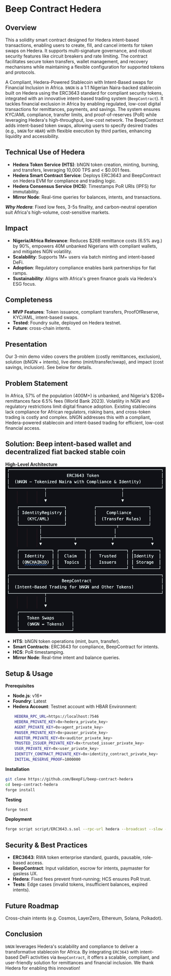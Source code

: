 # Beep Contract Hedera

## Overview

This a solidity smart contract designed for Hedera intent-based transactions, enabling users to create, fill, and cancel intents for token swaps on Hedera. It supports multi-signature governance, and robust security features like circuit breakers and rate limiting. The contract facilitates secure token transfers, wallet management, and recovery mechanisms while maintaining a flexible configuration for supported tokens and protocols.

A Compliant, Hedera-Powered Stablecoin with Intent-Based swaps for Financial Inclusion in Africa.
`bNGN` is a 1:1 Nigerian Naira-backed stablecoin built on Hedera using the ERC3643 standard for compliant security tokens, integrated with an innovative intent-based trading system (`BeepContract`). It tackles financial exclusion in Africa by enabling regulated, low-cost digital transactions for remittances, payments, and savings. The system ensures KYC/AML compliance, transfer limits, and proof-of-reserves (PoR) while leveraging Hedera's high-throughput, low-cost network. The BeepContract adds intent-based token swaps, allowing users to specify desired trades (e.g., `bNGN` for `HBAR`) with flexible execution by third parties, enhancing liquidity and accessibility.

## Technical Use of Hedera

- **Hedera Token Service (HTS)**: bNGN token creation, minting, burning, and transfers, leveraging 10,000 TPS and < $0.001 fees.
- **Hedera Smart Contract Service**: Deploys ERC3643 and BeepContract on Hedera EVM for compliance and trading logic.
- **Hedera Consensus Service (HCS)**: Timestamps PoR URIs (IPFS) for immutability.
- **Mirror Node**: Real-time queries for balances, intents, and transactions.

_**Why Hedera**_: Fixed low fees, 3-5s finality, and carbon-neutral operation suit Africa's high-volume, cost-sensitive markets.

## Impact

- **Nigeria/Africa Relevance**: Reduces $26B remittance costs (6.5% avg.) by 90%, empowers 40M unbanked Nigerians with compliant wallets, and mitigates NGN volatility.
- **Scalability**: Supports 1M+ users via batch minting and intent-based DeFi.
- **Adoption**: Regulatory compliance enables bank partnerships for fiat ramps.
- **Sustainability**: Aligns with Africa's green finance goals via Hedera's ESG focus.

## Completeness

- **MVP Features**: Token issuance, compliant transfers, ProofOfReserve, KYC/AML, intent-based swaps.
- **Tested**: Foundry suite, deployed on Hedera testnet.
- **Future**: cross-chain intents.

## Presentation
Our 3-min demo video covers the problem (costly remittances, exclusion), solution (bNGN + intents), live demo (mint/transfer/swap), and impact (cost savings, inclusion). See below for details.

## Problem Statement
In Africa, 57% of the population (400M+) is unbanked, and Nigeria's $20B+ remittances face 6.5% fees (World Bank 2023). Volatility in NGN and regulatory restrictions limit digital finance adoption. Existing stablecoins lack compliance for African regulators, risking bans, and cross-token trading is costly and complex. bNGN addresses this with a compliant, Hedera-powered stablecoin and intent-based trading for efficient, low-cost financial access.

## Solution: Beep intent-based wallet and decentralized fiat backed stable coin

**High-Level Architecture**
![graphics/contract-high-level-architecture](<graphics/contract-high-level-architecture.png>)

- **HTS**: bNGN token operations (mint, burn, transfer).
- **Smart Contracts**: ERC3643 for compliance, BeepContract for intents.
- **HCS**: PoR timestamping.
- **Mirror Node**: Real-time intent and balance queries.

## Setup & Usage
**Prerequisites**

- **Node.js**: v16+
- **Foundry**: Latest
- **Hedera Account**: Testnet account with HBAR
Environment:
```bash
    HEDERA_RPC_URL=https://localhost:7546 
    HEDERA_PRIVATE_KEY=0x<hedera_private_key>
    AGENT_PRIVATE_KEY=0x<agent_private_key>
    PAUSER_PRIVATE_KEY=0x<pauser_private_key>
    AUDITOR_PRIVATE_KEY=0x<auditor_private_key>
    TRUSTED_ISSUER_PRIVATE_KEY=0x<trusted_issuer_private_key>
    USER_PRIVATE_KEY=0x<user_private_key>
    IDENTITY_CONTRACT_PRIVATE_KEY=0x<identity_contract_private_key>
    INITIAL_RESERVE_PROOF=1000000
```



**Installation**

```bash
git clone https://github.com/BeepFi/beep-contract-hedera
cd beep-contract-hedera
forge install
```

**Testing**

```bash 
forge test
```

**Deployment**

```bash
forge script script/ERC3643.s.sol --rpc-url hedera --broadcast --slow --legacy -vvvv
```

## Security & Best Practices

- **ERC3643**: RWA token enterprise standard, guards, pausable, role-based access.
- **BeepContract**: Input validation, escrow for intents, paymaster for gasless UX.
- **Hedera**: Fixed fees prevent front-running; HCS ensures PoR trust.
- **Tests**: Edge cases (invalid tokens, insufficient balances, expired intents).

## Future Roadmap

Cross-chain intents (e.g. Cosmos, LayerZero, Ethereum, Solana, Polkadot).

## Conclusion
`bNGN` leverages Hedera's scalability and compliance to deliver a transformative stablecoin for Africa. By integrating `ERC3643` with intent-based DeFi activities via `BeepContract`, it offers a scalable, compliant, and user-friendly solution for remittances and financial inclusion. We thank Hedera for enabling this innovation!